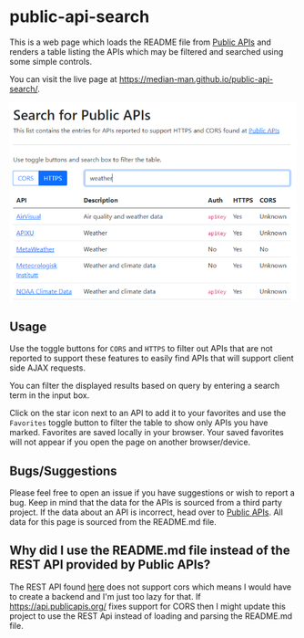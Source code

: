 # public-api-search

This is a web page which loads the README file from [Public APIs](https://github.com/public-apis/public-apis/blob/master/README.md) and renders a table listing the APIs which may be filtered and searched using some simple controls.

You can visit the live page at https://median-man.github.io/public-api-search/.

![app screen shot](./images/screen-shot.PNG)

## Usage

Use the toggle buttons for `CORS` and `HTTPS` to filter out APIs that are not reported to support these features to easily find APIs that will support client side AJAX requests.

You can filter the displayed results based on query by entering a search term in the input box.

Click on the star icon next to an API to add it to your favorites and use the `Favorites` toggle button to filter the table to show only APIs you have marked. Favorites are saved locally in your browser. Your saved favorites will not appear if you open the page on another browser/device.

## Bugs/Suggestions

Please feel free to open an issue if you have suggestions or wish to report a bug. Keep in mind that the data for the APIs is sourced from a third party project. If the data about an API is incorrect, head over to [Public APIs](https://github.com/public-apis/public-apis). All data for this page is sourced from the README.md file.

## Why did I use the README.md file instead of the REST API provided by Public APIs?

The REST API found [here](https://api.publicapis.org/) does not support cors which means I would have to create a backend and I'm just too lazy for that. If https://api.publicapis.org/ fixes support for CORS then I might update this project to use the REST Api instead of loading and parsing the README.md file.
